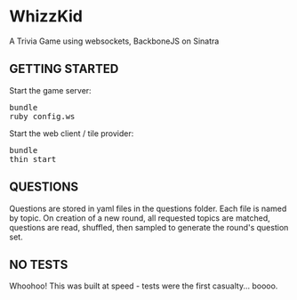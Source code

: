 WhizzKid
==========================
A Trivia Game using websockets, BackboneJS on Sinatra

GETTING STARTED
-------------------

Start the game server:

<pre>
bundle
ruby config.ws
</pre>

Start the web client / tile provider:

<pre>
bundle
thin start
</pre>

QUESTIONS
------------------

Questions are stored in yaml files in the questions folder. Each file is named by topic.
On creation of a new round, all requested topics are matched, questions are read, shuffled, then sampled to generate
the round's question set.

NO TESTS
------------------
Whoohoo! This was built at speed - tests were the first casualty... boooo.